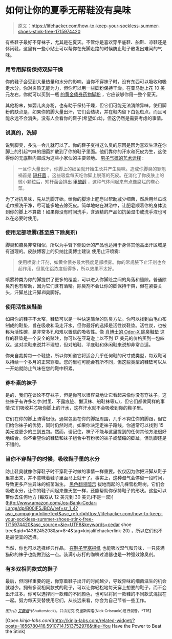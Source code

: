 # 如何让你的夏季无帮鞋没有臭味

> 原文：<https://lifehacker.com/how-to-keep-your-sockless-summer-shoes-stink-free-1715974420>

有些鞋子最好不穿袜子，尤其是在夏天。不管你是喜欢穿平底鞋、船鞋、凉鞋还是休闲鞋，这里有一些小贴士可以帮你在光脚走路的时候防止鞋子散发出难闻的气味。



### **用专用脚粉保持双脚干燥**

你的鞋子会受到大量热量和水分的影响，当你不穿袜子时，没有东西可以吸收和吸走水分。你对炎热无能为力，但你可以用一些脚粉保持干燥。在亚马逊上花 10 美元左右，你就可以买到一瓶 [的黄金债券药物脚粉](http://www.amazon.com/Gold-Bond-Medicated-Foot-Powder/dp/B000GCKC96/?asc_campaign=InlineText&asc_refurl=https://lifehacker.com/how-to-keep-your-sockless-summer-shoes-stink-free-1715974420&asc_source=&tag=kinjalifehackerlink-20) ，它应该够你用一整个夏天。

其他粉末，如婴儿爽身粉，也有助于保持干燥，但它们可能无法消除异味。使用脚粉的缺点是，如果你的脚大量出汗，它们会结块，并在鞋内留下白色斑点，而且可能永远不会消失。没有人会看你的鞋子(希望如此)，但这仍然是需要考虑的事情。

### 说真的，洗脚

说到脚臭，多洗一会儿就可以了。你的鞋子变得这么臭的原因是因为喜欢生活在你脚上的引起气味的细菌扩散到了你的鞋子里面。他们靠你的汗水和死皮为生，这使得你的无底鞋内部成为这些小家伙的主要领地。 [男子气概的艺术诠释](http://www.artofmanliness.com/2010/06/17/going-sockless-in-the-summer/) :

> 一旦你大量出汗，你脚上的细菌就开始生长并产生臭味。造成你脚臭的罪魁祸首是 [短杆菌](https://en.wikipedia.org/wiki/Brevibacterium) 。这些吸盘每天吃你脚上脱落的死皮。在消化了你皮肤上的微小颗粒后，短杆菌会排出 [甲硫醇](https://en.wikipedia.org/wiki/Methanethiol) ，这种气体闻起来有点像腐烂的卷心菜。

为了对抗臭味，先从洗脚开始。给你的脚涂上肥皂以帮助减少细菌，然后用丝瓜或毛巾擦洗干净，尽可能多地去除死皮。简单地站在淋浴中，让肥皂顺着你的身体流到你的脚上不算数！如果你没有时间洗手，含酒精的产品如抗菌湿巾或洗手液也可以在必要时使用。

### 使用足部喷雾(甚至腋下除臭剂)

脚臭和腋臭非常相似，所以为手臂下侧设计的产品也适用于身体其他高出汗区域是有道理的。皮肤博客上的贝纳比奥博士建议 使用止汗喷雾:

> 使用喷雾止汗剂，如黄金债券最大强度足部喷雾。你的常规腋下止汗剂也会起作用，但氯化铝浓度低得多，所以效果不太好。

喷雾种类为你的脚提供了更多的覆盖，可以进入你脚趾之间的角落和缝隙。普通除臭剂也有帮助，因为它们含有酒精。除臭剂不会让你的脚保持干爽，但在紧要关头，汗脚总比汗脚*和*臭脚好。

### 使用活性炭鞋垫

如果你的鞋子不太窄，鞋垫可以是一种快速简单的防臭方法。你可以找到由毛巾布制成的鞋垫，旨在吸收和吸走汗水，但你最好的选择是活性炭鞋垫。活性炭，也被称为活性碳，是非常多孔和难以置信的吸收性。像 [肖博士的 Odor-X 除臭鞋垫](http://www.amazon.com/Dr-Scholls-Fighting-Insoles-Packages/dp/B001EPQ9IM/?asc_campaign=InlineText&asc_refurl=https://lifehacker.com/how-to-keep-your-sockless-summer-shoes-stink-free-1715974420&asc_source=&tag=kinjalifehackerlink-20) 这样的鞋垫是一个安全的赌注，你可以在亚马逊上以不到 17 美元的价格买到一包四双。这对凉鞋来说并不理想，但对船鞋、平底鞋和休闲鞋来说却非常合适。

你亲自裁剪每一个鞋垫，所以你知道它将适合几乎任何鞋的尺寸或类型，每双鞋可以持续一个多月的正常穿着。您的里程可能会有所不同，但这些类型的鞋垫可以从一开始就防止气味在您的鞋中积累。

### 穿朴素的袜子

是的，我们在谈论不穿袜子，但是你可以很容易地让它看起来像你没有穿袜子。这些袜子有许多名字(衬里、不露痕迹、懒汉袜、船鞋袜等)。)，但它们都做同样的事情:它们吸收并芯吸你脚上的汗水，这样汗水就不会吸收到你的鞋子里。

它们在你的脚上骑得很低，通常包裹在你的脚趾周围，几乎不钩住你的脚跟，但它们给你袜子的优势，同时仍然时尚。如果你决定走袜子路线，你通常可以找到 15 美元或更少的三到五包。然而，请记住，袜子不能与这里提到的任何其他方法很好地结合。你不希望你的鞋垫和袜子组合中有粉状的袜子或皱缩的脚趾，但洗脚还是不错的。

### 当你不穿鞋子的时候，吸收鞋子里的水分

防止鞋臭就像你穿鞋子时不穿鞋子时做的事情一样重要。仅仅因为你把汗脚从鞋子里拿出来，并不意味着鞋子里面马上就干了。事实上，这种湿气会停留一段时间，导致更多产生异味的细菌滋生。 [黑色翻领暗示](http://www.blacklapel.com/thecompass/going-sockless-6-ways-to-avoid-the-stink/) 拔地而起的几棵雪松鞋树。它们会吸收水分，让你的鞋子闻起来像天堂一样，还能帮助你保持鞋子的形状。这些可以带你去任何地方 [每双从 12 美元到 30 美元(不是一双)](http://www.amazon.com/Jos-Bank-Cedar-Large/dp/B00IF5JBCA/ref=sr_1_4?asc_campaign=InlineText&asc_refurl=https://lifehacker.com/how-to-keep-your-sockless-summer-shoes-stink-free-1715974420&asc_source=&ie=UTF8&keywords=cedar shoe tree&qid=1436245208&sr=8-4&tag=kinjalifehackerlink-20) ，所以它们也不是最便宜的选择。

当然，你也可以选择经典作品。 [在鞋子里塞报纸](http://lifehacker.com/remove-bad-smells-from-shoes-refrigerators-with-newspa-5828958) 也能吸收湿气和异味，一只装满猫砂的袜子也能做到这一点。装满小苏打的咖啡过滤器也是一种强效除臭剂。

### 有多双相同款式的鞋子

最后，但同样重要的是，你穿着鞋子出汗的时间越少，导致异味的细菌滋生的机会就越少。拥有多双相同款式的鞋子，可以让你轻松地每天穿上想要的鞋子，而不会出汗过多。你可以选择同一款鞋的不同颜色，也可以将同一款鞋的不同款式混搭在一起。努力每天交替使用它们，从长远来看，你会为自己节省一些工作。

<small>*图片由*</small> [<small>*艾薇塔*</small>](http://www.shutterstock.com/pic-131224505/stock-vector-vintage-style-illustration-of-two-pairs-of-flip-flops-on-the-beach.html?src=l6fP1E8Rc_U8HVb25vmCUA-2-4)<small>*(Shutterstock)，并由尼克·克里斯库洛(Nick Criscuolo)进行混音。*T15】</small>

[Open *kinja-labs.com*](http://kinja-labs.com/related-widget/?posts=1656780416,5910714,1513752976&title=You Have the Power to Beat the Stink)